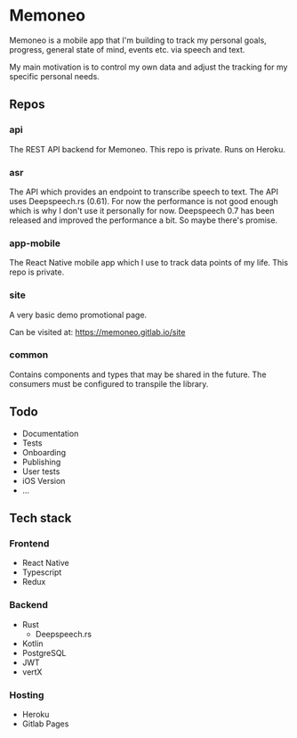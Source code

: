 # Memoneo

Memoneo is a mobile app that I'm building to track my personal goals, progress, general state of mind, events etc. via speech and text. 

My main motivation is to control my own data and adjust the tracking for my specific personal needs.

## Repos
### api
The REST API backend for Memoneo. This repo is private. Runs on Heroku.

### asr
The API which provides an endpoint to transcribe speech to text. The API uses Deepspeech.rs (0.61). For now the performance is not good enough which is why I don't use it personally for now. Deepspeech 0.7 has been released and improved the performance a bit. So maybe there's promise.

### app-mobile
The React Native mobile app which I use to track data points of my life. This repo is private.

### site
A very basic demo promotional page.

Can be visited at: https://memoneo.gitlab.io/site

### common
Contains components and types that may be shared in the future. The consumers must be configured to transpile the library.

## Todo
- Documentation
- Tests
- Onboarding
- Publishing
- User tests
- iOS Version
- ...

## Tech stack
### Frontend
- React Native
- Typescript
- Redux

### Backend
- Rust
    - Deepspeech.rs
- Kotlin
- PostgreSQL
- JWT
- vertX

### Hosting
- Heroku
- Gitlab Pages
